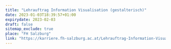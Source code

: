 ```yaml
---
title: "Lehrauftrag Information Visualisation (gestalterisch)"
date: 2023-01-03T18:39:57+01:00
expirydate: 2023-02-03
draft: false
sitemap_exclude: true
place: "FH Salzburg"
link: "https://karriere.fh-salzburg.ac.at/Lehrauftrag-Information-Visualisation-gestalterisch-de-j842.html"
---
```

